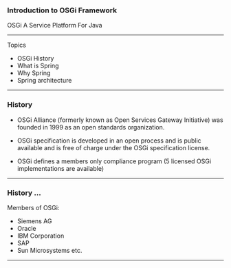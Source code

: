 ### Introduction to OSGi Framework

OSGi 
A Service Platform For Java

---


Topics

* OSGi History
* What is Spring
* Why Spring 
* Spring architecture

---

### History


* OSGi Alliance (formerly known as Open Services Gateway Initiative) was founded in 1999 as an open standards organization.

* OSGi specification is developed in an open process and is public available and is  free of charge under the OSGi specification license.

* OSGi defines a members only compliance program (5 licensed OSGi implementations are available)


---

### History ...

Members of OSGi:
 * Siemens AG
 * Oracle
 * IBM Corporation
 * SAP
 * Sun Microsystems
 etc.

---

